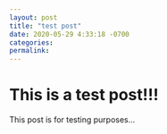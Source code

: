 ```yaml
---
layout: post
title: "test post"
date: 2020-05-29 4:33:18 -0700
categories:
permalink:
---
```


# This is a test post!!!

This post is for testing purposes...
